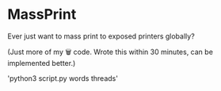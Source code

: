 # MassPrint
Ever just want to mass print to exposed printers globally?

(Just more of my 🗑️ code. Wrote this within 30 minutes, can be implemented better.) 

'python3 script.py words threads'
